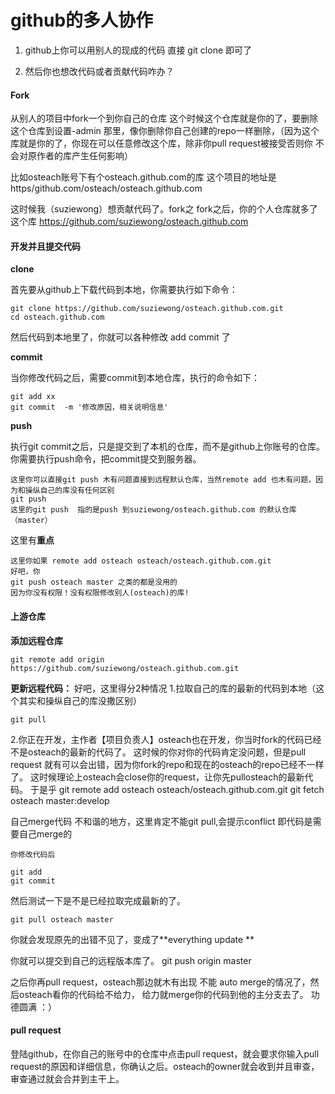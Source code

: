 github的多人协作
================

1. github上你可以用别人的现成的代码
直接 git clone 即可了

2. 然后你也想改代码或者贡献代码咋办？

#### Fork

从别人的项目中fork一个到你自己的仓库
这个时候这个仓库就是你的了，要删除这个仓库到设置-admin 那里，像你删除你自己创建的repo一样删除，（因为这个库就是你的了，你现在可以任意修改这个库，除非你pull request被接受否则你 不会对原作者的库产生任何影响）

比如osteach账号下有个osteach.github.com的库
这个项目的地址是https/github.com/osteach/osteach.github.com

这时候我（suziewong）想贡献代码了。fork之
fork之后，你的个人仓库就多了这个库
https://github.com/suziewong/osteach.github.com

#### 开发并且提交代码

**clone**

首先要从github上下载代码到本地，你需要执行如下命令：

    git clone https://github.com/suziewong/osteach.github.com.git 
    cd osteach.github.com

然后代码到本地里了，你就可以各种修改  add commit 了

**commit**

当你修改代码之后，需要commit到本地仓库，执行的命令如下：

    git add xx
    git commit  -m '修改原因，相关说明信息'



**push**

执行git commit之后，只是提交到了本机的仓库，而不是github上你账号的仓库。你需要执行push命令，把commit提交到服务器。

    这里你可以直接git push 木有问题直接到远程默认仓库，当然remote add 也木有问题，因为和操纵自己的库没有任何区别
    git push
    这里的git push  指的是push 到suziewong/osteach.github.com 的默认仓库（master）

这里有**重点**

    这里你如果 remote add osteach osteach/osteach.github.com.git
    好吧，你 
    git push osteach master 之类的都是没用的
    因为你没有权限！没有权限修改别人(osteach)的库!
    
    
    
    
#### 上游仓库
**添加远程仓库**

    git remote add origin https://github.com/suziewong/osteach.github.com.git 

**更新远程代码：**
好吧，这里得分2种情况
1.拉取自己的库的最新的代码到本地（这个其实和操纵自己的库没撒区别）

    git pull 

2.你正在开发，主作者【项目负责人】osteach也在开发，你当时fork的代码已经不是osteach的最新的代码了。
 这时候的你对你的代码肯定没问题，但是pull request 就有可以会出错，因为你fork的repo和现在的osteach的repo已经不一样了。
 这时候理论上osteach会close你的request，让你先pullosteach的最新代码。
 于是乎
    git remote add osteach osteach/osteach.github.com.git
    git fetch osteach master:develop
    
自己merge代码 不和谐的地方，这里肯定不能git pull,会提示conflict 即代码是需要自己merge的
    
    你修改代码后
    
    git add 
    git commit
然后测试一下是不是已经拉取完成最新的了。

    git pull osteach master 

你就会发现原先的出错不见了，变成了**everything update   **
    
你就可以提交到自己的远程版本库了。
    git push origin master
    
之后你再pull request，osteach那边就木有出现 不能 auto merge的情况了，然后osteach看你的代码给不给力，
给力就merge你的代码到他的主分支去了。
功德圆满 ：）



#### pull request

登陆github，在你自己的账号中的仓库中点击pull request，就会要求你输入pull request的原因和详细信息，你确认之后。osteach的owner就会收到并且审查，审查通过就会合并到主干上。
